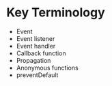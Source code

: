 # Key Terminology 

- Event
- Event listener
- Event handler
- Callback function
- Propagation 
- Anonymous functions
- preventDefault


